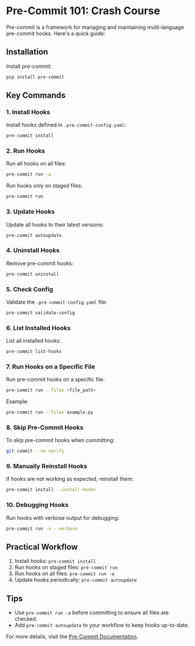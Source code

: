 # Pre-Commit 101: Crash Course

Pre-commit is a framework for managing and maintaining multi-language pre-commit hooks. Here's a quick guide:

## Installation
Install pre-commit:
```bash
pip install pre-commit
```

## Key Commands

### 1. **Install Hooks**
Install hooks defined in `.pre-commit-config.yaml`:
```bash
pre-commit install
```

### 2. **Run Hooks**
Run all hooks on all files:
```bash
pre-commit run -a
```
Run hooks only on staged files:
```bash
pre-commit run
```

### 3. **Update Hooks**
Update all hooks to their latest versions:
```bash
pre-commit autoupdate
```

### 4. **Uninstall Hooks**
Remove pre-commit hooks:
```bash
pre-commit uninstall
```

### 5. **Check Config**
Validate the `.pre-commit-config.yaml` file:
```bash
pre-commit validate-config
```

### 6. **List Installed Hooks**
List all installed hooks:
```bash
pre-commit list-hooks
```

### 7. **Run Hooks on a Specific File**
Run pre-commit hooks on a specific file:
```bash
pre-commit run --files <file_path>
```
Example:
```bash
pre-commit run --files example.py
```

### 8. **Skip Pre-Commit Hooks**
To skip pre-commit hooks when committing:
```bash
git commit --no-verify
```

### 9. **Manually Reinstall Hooks**
If hooks are not working as expected, reinstall them:
```bash
pre-commit install --install-hooks
```

### 10. **Debugging Hooks**
Run hooks with verbose output for debugging:
```bash
pre-commit run -a --verbose
```

## Practical Workflow
1. Install hooks: `pre-commit install`
2. Run hooks on staged files: `pre-commit run`
3. Run hooks on all files: `pre-commit run -a`
4. Update hooks periodically: `pre-commit autoupdate`

## Tips
- Use `pre-commit run -a` before committing to ensure all files are checked.
- Add `pre-commit autoupdate` to your workflow to keep hooks up-to-date.

For more details, visit the [Pre-Commit Documentation](https://pre-commit.com/).